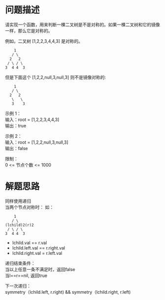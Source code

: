 # 问题描述
请实现一个函数，用来判断一棵二叉树是不是对称的。如果一棵二叉树和它的镜像一样，那么它是对称的。

例如，二叉树 [1,2,2,3,4,4,3] 是对称的。
```
    1
   / \
  2   2
 / \ / \
3  4 4  3
```

但是下面这个 [1,2,2,null,3,null,3] 则不是镜像对称的:
```
    1
   / \
  2   2
   \   \
   3    3
```

示例 1：   
输入：root = [1,2,2,3,4,4,3]  
输出：true  

示例 2：  
输入：root = [1,2,2,null,3,null,3]  
输出：false  


限制：  
0 <= 节点个数 <= 1000

# 解题思路
同样使用递归  
当两个节点对称时：
如：
```
    1
   / \
(lchild)2(r)2
 / \ / \
3  4 4  3
```
* lchild.val == r.val
* lchild.left.val == r.right.val
* lchild.right.val = r.left.val

递归结束条件：  
当以上任意一条不满足时，返回false  
当l==r==nil, 返回true

下一次递归：    
symmetry（lchild.left, r.right) && symmetry（lchild.right, r.left) 
 

